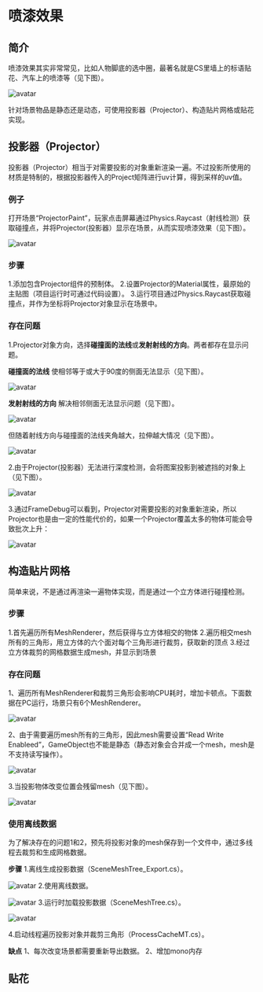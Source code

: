 # 喷漆效果 #

## 简介 ##
喷漆效果其实非常常见，比如人物脚底的选中圈，最著名就是CS里墙上的标语贴花、汽车上的喷漆等（见下图）。

![avatar](Pic/1.png)

针对场景物品是静态还是动态，可使用投影器（Projector）、构造贴片网格或贴花实现。

## 投影器（Projector） ##
投影器（Projector）相当于对需要投影的对象重新渲染一遍。不过投影所使用的材质是特制的，根据投影器传入的Project矩阵进行uv计算，得到采样的uv值。

### 例子 ###
打开场景“ProjectorPaint”，玩家点击屏幕通过Physics.Raycast（射线检测）获取碰撞点，并将Projector(投影器）显示在场景，从而实现喷漆效果（见下图）。

![avatar](Pic/2.png)

### 步骤 ###
1.添加包含Projector组件的预制体。
2.设置Projector的Material属性，最原始的主贴图（项目运行时可通过代码设置）。
3.运行项目通过Physics.Raycast获取碰撞点，并作为坐标将Projector对象显示在场景中。

### 存在问题 ###
1.Projector对象方向，选择**碰撞面的法线**或**发射射线的方向**。两者都存在显示问题。

**碰撞面的法线**
使相邻等于或大于90度的侧面无法显示（见下图）。

![avatar](Pic/3.png)

**发射射线的方向**
解决相邻侧面无法显示问题（见下图）。

![avatar](Pic/4.png)

但随着射线方向与碰撞面的法线夹角越大，拉伸越大情况（见下图）。

![avatar](Pic/5.png)

2.由于Projector(投影器）无法进行深度检测，会将图案投影到被遮挡的对象上（见下图）。

![avatar](Pic/6.png)

3.通过FrameDebug可以看到，Projector对需要投影的对象重新渲染，所以Projector也是由一定的性能代价的，如果一个Projector覆盖太多的物体可能会导致批次上升：

![avatar](Pic/7.png)

## 构造贴片网格 ##
简单来说，不是通过再渲染一遍物体实现，而是通过一个立方体进行碰撞检测。

### 步骤 ###
1.首先遍历所有MeshRenderer，然后获得与立方体相交的物体
2.遍历相交mesh所有的三角形，用立方体的六个面对每个三角形进行裁剪，获取新的顶点
3.经过立方体裁剪的网格数据生成mesh，并显示到场景

### 存在问题 ###
1、遍历所有MeshRenderer和裁剪三角形会影响CPU耗时，增加卡顿点。下面数据在PC运行，场景只有6个MeshRenderer。

![avatar](Pic/8.png)

2、由于需要遍历mesh所有的三角形，因此mesh需要设置“Read Write Enableed”，GameObject也不能是静态（静态对象会合并成一个mesh，mesh是不支持读写操作）。

![avatar](Pic/10.png)

3.当投影物体改变位置会残留mesh（见下图）。

![avatar](Pic/13.png)

### 使用离线数据 ###
为了解决存在的问题1和2，预先将投影对象的mesh保存到一个文件中，通过多线程去裁剪和生成网格数据。

**步骤**
1.离线生成投影数据（SceneMeshTree_Export.cs）。

![avatar](Pic/11.png)
2.使用离线数据。

![avatar](Pic/14.png)
3.运行时加载投影数据（SceneMeshTree.cs）。

![avatar](Pic/12.png)

4.启动线程遍历投影对象并裁剪三角形（ProcessCacheMT.cs）。

**缺点**
1、每次改变场景都需要重新导出数据。
2、增加mono内存

## 贴花 ##
